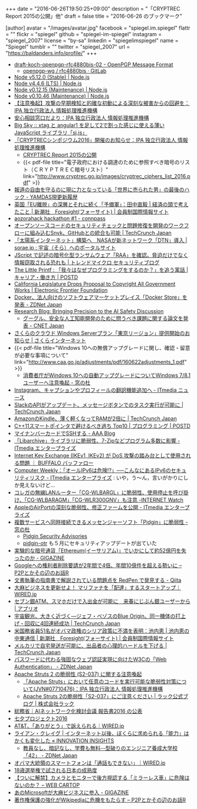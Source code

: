 +++
date = "2016-06-26T19:50:25+09:00"
description = "「CRYPTREC Report 2015の公開」他"
draft = false
title = "2016-06-26 のブックマーク"

[author]
  avatar = "/images/avatar.jpg"
  facebook = "spiegel.im.spiegel"
  flattr = ""
  flickr = "spiegel"
  github = "spiegel-im-spiegel"
  instagram = "spiegel_2007"
  license = "by-sa"
  linkedin = "spiegelimspiegel"
  name = "Spiegel"
  tumblr = ""
  twitter = "spiegel_2007"
  url = "https://baldanders.info/profile/"
+++

- [draft-koch-openpgp-rfc4880bis-02 - OpenPGP Message Format](https://tools.ietf.org/html/draft-koch-openpgp-rfc4880bis-02)
    - [openpgp-wg / rfc4880bis · GitLab](https://gitlab.com/openpgp-wg/rfc4880bis)
- [Node v5.12.0 (Stable) | Node.js](https://nodejs.org/en/blog/release/v5.12.0/)
- [Node v4.4.6 (LTS) | Node.js](https://nodejs.org/en/blog/release/v4.4.6/)
- [Node v0.12.15 (Maintenance) | Node.js](https://nodejs.org/en/blog/release/v0.12.15/)
- [Node v0.10.46 (Maintenance) | Node.js](https://nodejs.org/en/blog/release/v0.10.46/)
- [【注意喚起】攻撃の早期検知と的確な初動による深刻な被害からの回避を：IPA 独立行政法人 情報処理推進機構](http://www.ipa.go.jp/security/ciadr/vul/20160623-ta.html)
- [安心相談窓口だより：IPA 独立行政法人 情報処理推進機構](http://www.ipa.go.jp/security/anshin/mgdayori20160621.html)
- [Big Sky :: xtag と angular1 を足して2で割った感じに使える薄い JavaScript ライブラリ「sj.js」](http://mattn.kaoriya.net/software/lang/javascript/20160620163641.htm)
- [「CRYPTRECシンポジウム2016」開催のお知らせ：IPA 独立行政法人 情報処理推進機構](http://www.ipa.go.jp/security/announce/crypt-sympo2016.html)
    - [CRYPTREC Report 2015の公開](http://www.cryptrec.go.jp/topics/cryptrec_20160617_c15report.html)
    - {{< pdf-file title="電子政府における調達のために参照すべき暗号のリスト（ＣＲＹＰＴＲＥＣ暗号リスト）" link="http://www.cryptrec.go.jp/images/cryptrec_ciphers_list_2016.pdf" >}}
- [報道の自由を守るのに現に力となっている「世界に売られた男」の最後のハック - YAMDAS現更新履歴](http://d.hatena.ne.jp/yomoyomo/20160619/securedrop)
- [英国「EU離脱」の深層とそれに続く「予備軍」：田中直毅 | 経済の頭で考えたこと | 新潮社　Foresight(フォーサイト) | 会員制国際情報サイト](http://www.fsight.jp/articles/-/41288)
- [aozorahack hackathon #1 - connpass](http://aozorahack.connpass.com/event/33921/)
- [オープンソースコードのセキュリティチェックと問題修復を開発のワークフローに組み込むSnyk、GitHubとの統合も可能 | TechCrunch Japan](https://techcrunch.com/2016/06/23/snyk/)
- [「太陽系インターネット」構築へ　NASAが新ネットワーク「DTN」導入 | sorae.jp : 宇宙（そら）へのポータルサイト](http://sorae.jp/030201/2016_06_24_nasa.html)
- [JScript で記述の暗号化型ランサムウェア「RAA」を確認。脅迫だけでなく情報窃取される恐れも | トレンドマイクロ セキュリティブログ](http://blog.trendmicro.co.jp/archives/13528)
- [The Little Printf : 「我々はなぜプログラミングをするのか？」を追う寓話 | キャリア・働き方 | POSTD](http://postd.cc/the-little-printf/)
- [California Legislature Drops Proposal to Copyright All Government Works | Electronic Frontier Foundation](https://www.eff.org/deeplinks/2016/06/california-legislature-drops-proposal-copyright-all-government-works)
- [Docker、法人向けのソフトウェアマーケットプレイス「Docker Store」を発表 - ZDNet Japan](http://japan.zdnet.com/article/35084714/)
- [Research Blog: Bringing Precision to the AI Safety Discussion](https://research.googleblog.com/2016/06/bringing-precision-to-ai-safety.html)
    - [グーグル、安全な人工知能開発のために問うべき課題に関する論文を発表 - CNET Japan](http://japan.cnet.com/news/service/35084726/)
- [さくらのクラウド Windows Serverプラン「東京リージョン」提供開始のお知らせ | さくらインターネット](https://www.sakura.ad.jp/news/sakurainfo/newsentry.php?id=1320)
- {{< pdf-file title="Windows 10への無償アップグレードに関し、確認・留意が必要な事項について" link="http://www.caa.go.jp/adjustments/pdf/160622adjustments_1.pdf" >}}
    - [消費者庁がWindows 10への自動アップグレードについてWindows 7/8.1ユーザーへ注意喚起 - 窓の杜](http://forest.watch.impress.co.jp/docs/news/1006675.html)
- [Instagram、キャプションやプロフィールの翻訳機能追加へ - ITmedia ニュース](http://www.itmedia.co.jp/news/articles/1606/23/news090.html)
- [SlackのAPIがアップデート、メッセージボタンでのタスク実行が可能に | TechCrunch Japan](https://techcrunch.com/2016/06/21/slack-debuts-message-buttons-bots-with-trello-kayak-and-10-more-to-perform-tasks-in-its-app/)
- [AmazonのKindle、薄く軽くなってRAMが2倍に | TechCrunch Japan](https://techcrunch.com/2016/06/22/kindle-upgrade/)
- [C++11スマートポインタで避けるべき過ち Top10 | プログラミング | POSTD](http://postd.cc/top-10-dumb-mistakes-avoid-c-11-smart-pointers/)
- [マイナンバーカードでSSHする - AAA Blog](https://www.osstech.co.jp/~hamano/posts/jpki-ssh/)
- [「Libarchive」ライブラリに脆弱性、7-Zipなどプログラム多数に影響 - ITmedia エンタープライズ](http://www.itmedia.co.jp/enterprise/articles/1606/23/news068.html)
- [Internet Key Exchange (IKEv1, IKEv2) が DoS 攻撃の踏み台として使用される問題 ｜ BUFFALO バッファロー](http://buffalo.jp/support_s/s20160621.html)
- [Computer Weekly：「オールIPv6は危険!?」──こんなにあるIPv6のセキュリティリスク - ITmedia エンタープライズ](http://www.itmedia.co.jp/enterprise/articles/1606/22/news025.html) : いや，う～ん，言いがかりにしか見えないけど...
- [コレガの無線LANルーター「CG-WLBARGL」に脆弱性、使用停止を呼び掛け、「CG-WLBARAGM」「CG-WLR300GNV」も注意 -INTERNET Watch](http://internet.watch.impress.co.jp/docs/news/1006599.html)
- [AppleのAirPortの深刻な脆弱性、修正ファームを公開 - ITmedia エンタープライズ](http://www.itmedia.co.jp/enterprise/articles/1606/21/news062.html)
- [複数サービスへ同時接続できるメッセンジャーソフト「Pidgin」に脆弱性 - 窓の杜](http://forest.watch.impress.co.jp/docs/news/1006363.html)
    - [Pidgin Security Advisories](https://www.pidgin.im/news/security/)
    - [pidgin-otr](https://otr.cypherpunks.ca/) も５月にセキュリティアップデートが出ていた
- [実験的な暗号通貨「Ethereum(イーサリアム)」でいかにして約52億円を失ったのか - GIGAZINE](http://gigazine.net/news/20160621-experimental-cryptocurrency-lost/)
- [Googleへの権利者削除要請が2年間で4倍、年間10億件を超える勢いに – P2Pとかその辺のお話R](http://p2ptk.org/copyright/470)
- [文書執筆の指南書で解説されている問題点を RedPen で発見する - Qiita](http://qiita.com/takahi-i/items/a8b994ef17fd66fe6237)
- [大麻ビジネスを更新せよ！ マリファナを「配達」するスタートアップ｜WIRED.jp](http://wired.jp/2016/06/19/meadow-marifuana-startup/)
- [セブン銀ATM、スマホだけで入出金が可能に　来春にじぶん銀ユーザーから | アプリオ](http://appllio.com/20160620-8298-seven-bank-atm-smartphone-account-activity)
- [宇宙観光、大きく近づく―ジェフ・ベゾスのBlue Origin、同一機体の打上げ・回収に4回連続成功 | TechCrunch Japan](https://techcrunch.com/2016/06/19/blue-origin-launches-lands-the-same-rocket-for-the-fourth-time/)
- [米国務省員51名がオバマ政権のシリア政策に不満を表明：池内恵 | 池内恵の中東通信 | 新潮社　Foresight(フォーサイト) | 会員制国際情報サイト](http://www.fsight.jp/articles/-/41289)
- [メルカリで自宅発送が可能に、出品者の心理的ハードルを下げる | TechCrunch Japan](https://jp.techcrunch.com/2016/06/20/rakuraku-mercari-bin/)
- [パスワードに代わる強固なウェブ認証実現に向けたW3Cの「Web Authentication」 - ZDNet Japan](http://japan.zdnet.com/article/35084511/)
- [Apache Struts 2 の脆弱性 (S2-037) に関する注意喚起](https://www.jpcert.or.jp/at/2016/at160027.html)
    - [「Apache Struts」において任意のコードを実行可能な脆弱性対策について(JVN#07710476)：IPA 独立行政法人 情報処理推進機構](https://www.ipa.go.jp/security/ciadr/vul/20160620-jvn.html)
    - [Apache Struts 2の脆弱性「S2-037」にご注意ください | ラック公式ブログ | 株式会社ラック](http://www.lac.co.jp/blog/category/security/20160620.html)
- [総務省｜AIネットワーク化検討会議 報告書2016 の公表](http://www.soumu.go.jp/menu_news/s-news/01iicp01_02000050.html)
- [七夕プロジェクト2016](https://tanabata-project.jp/)
- [AT&T、「ありがとう」で訴えられる｜WIRED.jp](http://wired.jp/2016/06/13/citigroup-trademarks-thankyou/)
- [ライアン・クレイグ | インターネット以後、ぼくらに求められる「能力」はかくも変化した « INNOVATION INSIGHTS](http://wired.jp/innovationinsights/post/social/w/redefine-competency/)
    - [教員なし、暗記なし、学費も無料--型破りのエンジニア養成大学校「42」 - ZDNet Japan](http://japan.zdnet.com/article/35084359/)
- [オバマ大統領のスマートフォンは「通話もできない」｜WIRED.jp](http://wired.jp/2016/06/16/goodbye-obamaberry/)
- [18歳選挙権で試される日本の成熟度](http://blogos.com/article/180002/)
- [【ついに解禁】カメラとモニターで後方視認する「ミラーレス車」に危険はないのか？ – WEB CARTOP](https://www.webcartop.jp/2016/06/44365)
- [あのMicrosoftが大麻ビジネスに参入 - GIGAZINE](http://gigazine.net/news/20160617-microsoft-marijuana-trade/)
- [著作権保護の強化がWikipediaに危機をもたらす – P2Pとかその辺のお話R](http://p2ptk.org/copyright/467)

